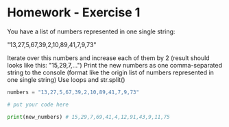# Homework - Exercise 1
You have a list of numbers represented in one single string:

"13,27,5,67,39,2,10,89,41,7,9,73"

Iterate over this numbers and increase each of them by 2 (result should looks like this: "15,29,7,...")
Print the new numbers as one comma-separated string to the console (format like the origin list of numbers represented in one single string)
Use loops and str.split()

```python
numbers = "13,27,5,67,39,2,10,89,41,7,9,73"

# put your code here

print(new_numbers) # 15,29,7,69,41,4,12,91,43,9,11,75
```